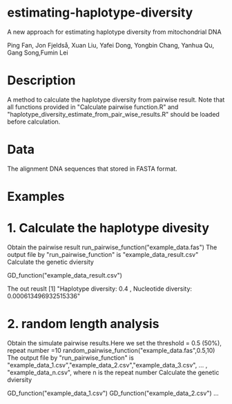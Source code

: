 # estimating-haplotype-diversity
A new approach for estimating haplotype diversity from mitochondrial DNA

Ping Fan, Jon Fjeldså, Xuan Liu, Yafei Dong, Yongbin Chang, Yanhua Qu, Gang Song,Fumin Lei

# Description
A method to calculate the haplotype diversity from pairwise result. Note that all functions provided in "Calculate pairwise function.R" and "haplotype_diversity_estimate_from_pair_wise_results.R" should be loaded before calculation.

# Data
The alignment DNA sequences that  stored in FASTA format.

# Examples
# 1. Calculate the haplotype divesity 
 Obtain the pairwise result
run_pairwise_function("example_data.fas")
The output file by "run_pairwise_function" is "example_data_result.csv"
Calculate the genetic dviersity 

GD_function("example_data_result.csv")

The out reuslt 
[1] "Haplotype diversity: 0.4 , Nucleotide diversity: 0.000613496932515336"


# 2. random length analysis
 Obtain the simulate pairwise results.Here we set the threshold = 0.5 (50%), repeat number =10
random_pairwise_function("example_data.fas",0.5,10) 
The output file by "run_pairwise_function" is "example_data_1.csv","example_data_2.csv","example_data_3.csv", ... , "example_data_n.csv", where n is the repeat number
Calculate the genetic dviersity 


GD_function("example_data_1.csv")
GD_function("example_data_2.csv")
...
